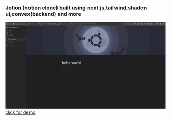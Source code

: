 ### Jotion (notion clone) built using next.js,tailwind,shadcn ui,convex(backend) and more
![banner](https://github.com/pavanKumarKR2000/notion-clone/blob/main/jotion.png?raw=true)
<a href="https://jotion-psi-red.vercel.app/documents/j57a86bxhzzmmb8kv6crf54c996ky85b">click for demo</demo>
